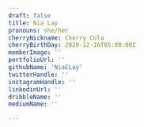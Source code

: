 ```yaml
---
draft: false
title: Nia Lay
pronouns: she/her
cherryNickname: Cherry Cola
cherryBirthDay: 2020-12-16T05:00:00Z
memberImage: ''
portfolioUrl: ''
githubName: 'NiaCLay'
twitterHandle: ''
instagramHandle: ''
linkedinUrl: ''
dribbleName: ''
mediumName: ''

---
```

